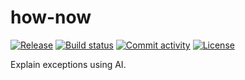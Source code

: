 # how-now

[![Release](https://img.shields.io/github/v/release/habemus-papadum/how-now)](https://img.shields.io/github/v/release/habemus-papadum/how-now)
[![Build status](https://img.shields.io/github/actions/workflow/status/habemus-papadum/how-now/main.yml?branch=main)](https://github.com/habemus-papadum/how-now/actions/workflows/main.yml?query=branch%3Amain)
[![Commit activity](https://img.shields.io/github/commit-activity/m/habemus-papadum/how-now)](https://img.shields.io/github/commit-activity/m/habemus-papadum/how-now)
[![License](https://img.shields.io/github/license/habemus-papadum/how-now)](https://img.shields.io/github/license/habemus-papadum/how-now)

Explain exceptions using AI.